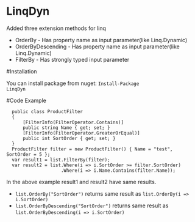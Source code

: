 # LinqDyn
Added three extension methods for linq
<ul>
<li> OrderBy - Has property name as input parameter(like Linq.Dynamic) </li>
<li> OrderByDescending - Has property name as input parameter(like Linq.Dynamic) </li>
<li> FilterBy - Has strongly typed input parameter </li>
</ul>

#Installation

You can install package from nuget:
<code>Install-Package LinqDyn</code>

#Code Example

```
  public class ProductFilter
  {
      [FilterInfo(FilterOperator.Contains)]
      public string Name { get; set; }
      [FilterInfo(FilterOperator.GreaterOrEqual)]
      public int SortOrder { get; set; }
  }
  ProductFilter filter = new ProductFilter() { Name = "test", SortOrder = 5 };
  var result1 = list.FilterBy(filter);
  var result2 = list.Where(i => i.SortOrder >= filter.SortOrder)
                    .Where(i => i.Name.Contains(filter.Name));
```
In the above example result1 and result2 have same results.
<br/>
<ul>
<li>
<code>list.OrderBy("SortOrder")</code> returns same result as <code>list.OrderBy(i => i.SortOrder)</code>
</li>
<li>
<code>list.OrderByDescending("SortOrder")</code> returns same result as <code>list.OrderByDescending(i => i.SortOrder)</code>
</li>
</ul>


